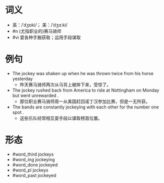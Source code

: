 # 词义
- 英：/ˈdʒɒki/； 美：/ˈdʒɑːki/
- #n (尤指职业的)赛马骑师
- #vi 耍各种手腕获取；运用手段谋取
# 例句
- The jockey was shaken up when he was thrown twice from his horse yesterday
	- 昨天赛马骑师两次从马背上被摔下来，受惊了。
- The jockey rushed back from America to ride at Nottingham on Monday but went unrewarded .
	- 那位职业赛马骑师周一从美国赶回诺丁汉参加比赛，但是一无所获。
- The bands are constantly jockeying with each other for the number one spot .
	- 这些乐队经常相互耍手段以谋取榜首位置。
# 形态
- #word_third jockeys
- #word_ing jockeying
- #word_done jockeyed
- #word_pl jockeys
- #word_past jockeyed
